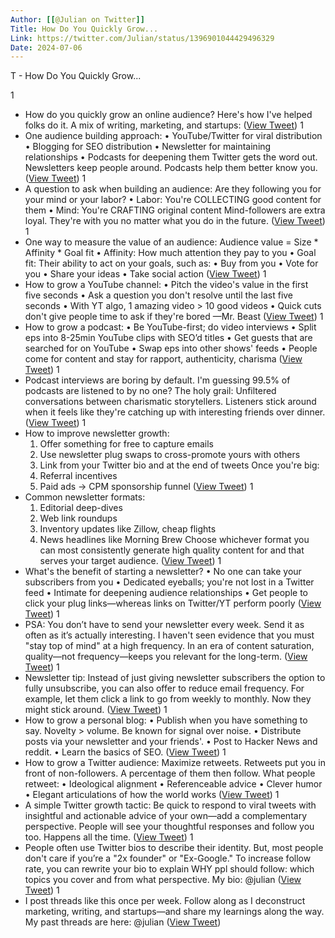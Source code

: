 ```yaml
---
Author: [[@Julian on Twitter]]
Title: How Do You Quickly Grow...
Link: https://twitter.com/Julian/status/1396901044429496329
Date: 2024-07-06
---
```

T - How Do You Quickly Grow...

1
- How do you quickly grow an online audience?
  Here's how I've helped folks do it. 
  A mix of writing, marketing, and startups: ([View Tweet](https://twitter.com/Julian/status/1396901044429496329))
1
- One audience building approach:
  • YouTube/Twitter for viral distribution
  • Blogging for SEO distribution
  • Newsletter for maintaining relationships
  • Podcasts for deepening them
  Twitter gets the word out.
  Newsletters keep people around.
  Podcasts help them better know you. ([View Tweet](https://twitter.com/Julian/status/1396901045343772674))
1
- A question to ask when building an audience:
  Are they following you for your mind or your labor?
  • Labor: You're COLLECTING good content for them
  • Mind: You're CRAFTING original content
  Mind-followers are extra loyal. They're with you no matter what you do in the future. ([View Tweet](https://twitter.com/Julian/status/1396901046404980739))
1
- One way to measure the value of an audience:
  Audience value = Size * Affinity * Goal fit
  • Affinity: How much attention they pay to you
  • Goal fit: Their ability to act on your goals, such as:
  • Buy from you
  • Vote for you
  • Share your ideas
  • Take social action ([View Tweet](https://twitter.com/Julian/status/1396901047340306435))
1
- How to grow a YouTube channel:
  • Pitch the video's value in the first five seconds
  • Ask a question you don't resolve until the last five seconds
  • With YT algo, 1 amazing video > 10 good videos
  • Quick cuts don't give people time to ask if they're bored
  —Mr. Beast ([View Tweet](https://twitter.com/Julian/status/1396901048342679553))
1
- How to grow a podcast:
  • Be YouTube-first; do video interviews
  • Split eps into 8-25min YouTube clips with SEO’d titles
  • Get guests that are searched for on YouTube
  • Swap eps into other shows' feeds
  • People come for content and stay for rapport, authenticity, charisma ([View Tweet](https://twitter.com/Julian/status/1396901049282220032))
1
- Podcast interviews are boring by default. 
  I'm guessing 99.5% of podcasts are listened to by no one?
  The holy grail: Unfiltered conversations between charismatic storytellers.
  Listeners stick around when it feels like they're catching up with interesting friends over dinner. ([View Tweet](https://twitter.com/Julian/status/1396901050167271424))
1
- How to improve newsletter growth:
  1. Offer something for free to capture emails
  2. Use newsletter plug swaps to cross-promote yours with others
  3. Link from your Twitter bio and at the end of tweets
  Once you're big:
  4. Referral incentives
  5. Paid ads → CPM sponsorship funnel ([View Tweet](https://twitter.com/Julian/status/1396901051232657410))
1
- Common newsletter formats:
  1. Editorial deep-dives
  2. Web link roundups
  3. Inventory updates like Zillow, cheap flights
  4. News headlines like Morning Brew
  Choose whichever format you can most consistently generate high quality content for and that serves your target audience. ([View Tweet](https://twitter.com/Julian/status/1396901052222476291))
1
- What's the benefit of starting a newsletter?
  • No one can take your subscribers from you
  • Dedicated eyeballs; you're not lost in a Twitter feed
  • Intimate for deepening audience relationships
  • Get people to click your plug links—whereas links on Twitter/YT perform poorly ([View Tweet](https://twitter.com/Julian/status/1396901053195501571))
1
- PSA: You don’t have to send your newsletter every week. 
  Send it as often as it’s actually interesting.
  I haven't seen evidence that you must "stay top of mind" at a high frequency. 
  In an era of content saturation, quality—not frequency—keeps you relevant for the long-term. ([View Tweet](https://twitter.com/Julian/status/1396901054135033860))
1
- Newsletter tip:
  Instead of just giving newsletter subscribers the option to fully unsubscribe, you can also offer to reduce email frequency. 
  For example, let them click a link to go from weekly to monthly. Now they might stick around. ([View Tweet](https://twitter.com/Julian/status/1396901055007535113))
1
- How to grow a personal blog:
  • Publish when you have something to say. Novelty > volume. Be known for signal over noise.
  • Distribute posts via your newsletter and your friends'.
  • Post to Hacker News and reddit.
  • Learn the basics of SEO. ([View Tweet](https://twitter.com/Julian/status/1396901055917604869))
1
- How to grow a Twitter audience:
  Maximize retweets.
  Retweets put you in front of non-followers. A percentage of them then follow.
  What people retweet:
  • Ideological alignment
  • Referenceable advice
  • Clever humor
  • Elegant articulations of how the world works ([View Tweet](https://twitter.com/Julian/status/1396901056840445959))
1
- A simple Twitter growth tactic:
  Be quick to respond to viral tweets with insightful and actionable advice of your own—add a complementary perspective. 
  People will see your thoughtful responses and follow you too. Happens all the time. ([View Tweet](https://twitter.com/Julian/status/1396901057855381504))
1
- People often use Twitter bios to describe their identity. 
  But, most people don't care if you’re a "2x founder" or "Ex-Google."
  To increase follow rate, you can rewrite your bio to explain WHY ppl should follow: which topics you cover and from what perspective.
  My bio: @julian ([View Tweet](https://twitter.com/Julian/status/1396901058761342978))
1
- I post threads like this once per week. 
  Follow along as I deconstruct marketing, writing, and startups—and share my learnings along the way.
  My past threads are here: @julian ([View Tweet](https://twitter.com/Julian/status/1396901059700871173))
